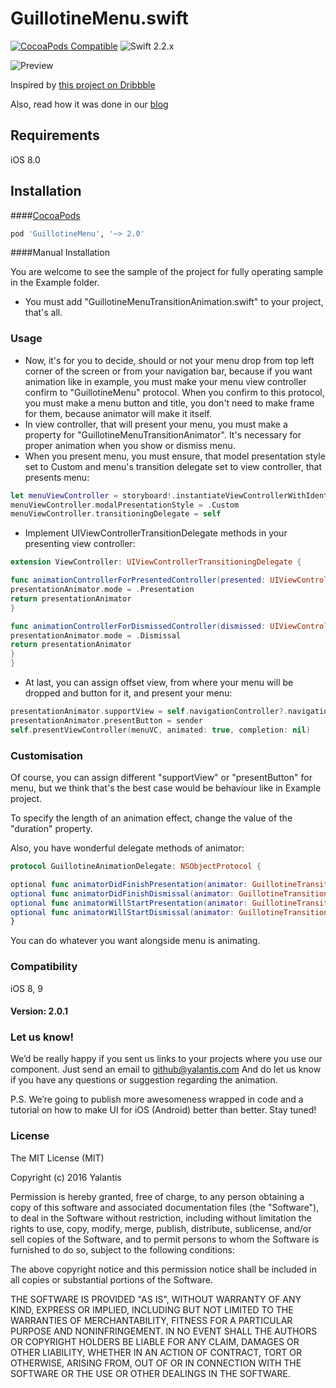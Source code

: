 # GuillotineMenu.swift 

[![CocoaPods Compatible](https://img.shields.io/cocoapods/v/GuillotineMenu.svg)](https://img.shields.io/cocoapods/v/GuillotineMenu.svg)
![Swift 2.2.x](https://img.shields.io/badge/Swift-2.2.x-orange.svg)

![Preview](https://d13yacurqjgara.cloudfront.net/users/495792/screenshots/2018249/draft_06.gif)

Inspired by [this project on Dribbble](https://dribbble.com/shots/2018249-Side-Topbar-Animation)

Also, read how it was done in our [blog](https://yalantis.com/blog/how-we-created-guillotine-menu-animation/)


## Requirements
iOS 8.0

## Installation

####[CocoaPods](http://cocoapods.org)

```ruby
pod 'GuillotineMenu', '~> 2.0'
```

####Manual Installation

You are welcome to see the sample of the project for fully operating sample in the Example folder.

* You must add "GuillotineMenuTransitionAnimation.swift" to your project, that's all.

### Usage

* Now, it's for you to decide, should or not your menu drop from top left corner of the screen or from your navigation bar, because if you want animation like in example, you must make your menu view controller confirm to "GuillotineMenu" protocol. When you confirm to this protocol, you must make a menu button and title, you don't need to make frame for them, because animator will make it itself.
* In view controller, that will present your menu, you must make a property for "GuillotineMenuTransitionAnimator". It's necessary for proper animation when you show or dismiss menu.
* When you present menu, you must ensure, that model presentation style set to Custom and menu's transition delegate set to view controller, that presents menu:

```swift
let menuViewController = storyboard!.instantiateViewControllerWithIdentifier("MenuViewController")
menuViewController.modalPresentationStyle = .Custom
menuViewController.transitioningDelegate = self
```

* Implement UIViewControllerTransitionDelegate methods in your presenting view controller:

```swift
extension ViewController: UIViewControllerTransitioningDelegate {

func animationControllerForPresentedController(presented: UIViewController, presentingController presenting: UIViewController, sourceController source: UIViewController) -> UIViewControllerAnimatedTransitioning? {
presentationAnimator.mode = .Presentation
return presentationAnimator
}

func animationControllerForDismissedController(dismissed: UIViewController) -> UIViewControllerAnimatedTransitioning? {
presentationAnimator.mode = .Dismissal
return presentationAnimator
}
}
```

* At last, you can assign offset view, from where your menu will be dropped and button for it, and present your menu: 

```swift
presentationAnimator.supportView = self.navigationController?.navigationBar
presentationAnimator.presentButton = sender
self.presentViewController(menuVC, animated: true, completion: nil)
```

### Customisation

Of course, you can assign different "supportView" or "presentButton" for menu, but we think that's the best case would be behaviour like in Example project.

To specify the length of an animation effect, change the value of the "duration" property.

Also, you have wonderful delegate methods of animator:

```swift
protocol GuillotineAnimationDelegate: NSObjectProtocol {

optional func animatorDidFinishPresentation(animator: GuillotineTransitionAnimation)
optional func animatorDidFinishDismissal(animator: GuillotineTransitionAnimation)
optional func animatorWillStartPresentation(animator: GuillotineTransitionAnimation)
optional func animatorWillStartDismissal(animator: GuillotineTransitionAnimation)
}
```
You can do whatever you want alongside menu is animating.

### Compatibility

iOS 8, 9

#### Version: 2.0.1

### Let us know!

We’d be really happy if you sent us links to your projects where you use our component. Just send an email to github@yalantis.com And do let us know if you have any questions or suggestion regarding the animation. 

P.S. We’re going to publish more awesomeness wrapped in code and a tutorial on how to make UI for iOS (Android) better than better. Stay tuned!


### License

The MIT License (MIT)

Copyright (c) 2016 Yalantis

Permission is hereby granted, free of charge, to any person obtaining a copy
of this software and associated documentation files (the "Software"), to deal
in the Software without restriction, including without limitation the rights
to use, copy, modify, merge, publish, distribute, sublicense, and/or sell
copies of the Software, and to permit persons to whom the Software is
furnished to do so, subject to the following conditions:

The above copyright notice and this permission notice shall be included in all
copies or substantial portions of the Software.

THE SOFTWARE IS PROVIDED "AS IS", WITHOUT WARRANTY OF ANY KIND, EXPRESS OR
IMPLIED, INCLUDING BUT NOT LIMITED TO THE WARRANTIES OF MERCHANTABILITY,
FITNESS FOR A PARTICULAR PURPOSE AND NONINFRINGEMENT. IN NO EVENT SHALL THE
AUTHORS OR COPYRIGHT HOLDERS BE LIABLE FOR ANY CLAIM, DAMAGES OR OTHER
LIABILITY, WHETHER IN AN ACTION OF CONTRACT, TORT OR OTHERWISE, ARISING FROM,
OUT OF OR IN CONNECTION WITH THE SOFTWARE OR THE USE OR OTHER DEALINGS IN THE
SOFTWARE.
